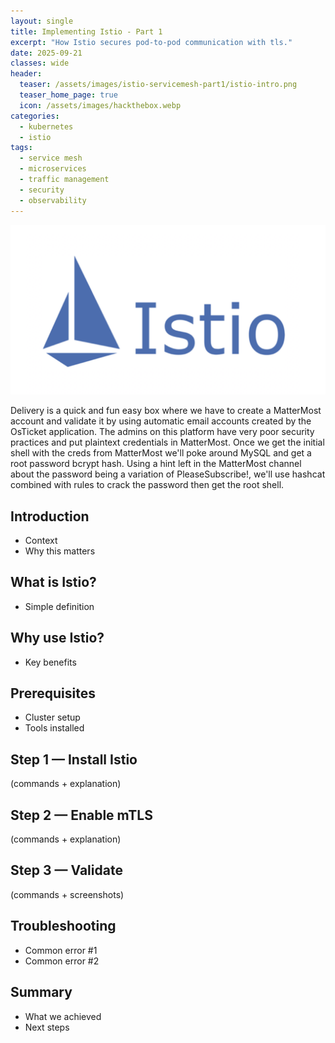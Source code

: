 ```yaml
---
layout: single
title: Implementing Istio - Part 1
excerpt: "How Istio secures pod-to-pod communication with tls."
date: 2025-09-21
classes: wide
header:
  teaser: /assets/images/istio-servicemesh-part1/istio-intro.png
  teaser_home_page: true
  icon: /assets/images/hackthebox.webp
categories:
  - kubernetes
  - istio
tags:  
  - service mesh
  - microservices
  - traffic management
  - security
  - observability
---
```


![](/assets/images/istio-servicemesh-part1/istio-intro.png)

Delivery is a quick and fun easy box where we have to create a MatterMost account and validate it by using automatic email accounts created by the OsTicket application. The admins on this platform have very poor security practices and put plaintext credentials in MatterMost. Once we get the initial shell with the creds from MatterMost we'll poke around MySQL and get a root password bcrypt hash. Using a hint left in the MatterMost channel about the password being a variation of PleaseSubscribe!, we'll use hashcat combined with rules to crack the password then get the root shell.



## Introduction
- Context
- Why this matters

## What is Istio?
- Simple definition

## Why use Istio?
- Key benefits

## Prerequisites
- Cluster setup
- Tools installed

## Step 1 — Install Istio
(commands + explanation)

## Step 2 — Enable mTLS
(commands + explanation)

## Step 3 — Validate
(commands + screenshots)

## Troubleshooting
- Common error #1
- Common error #2

## Summary
- What we achieved
- Next steps
